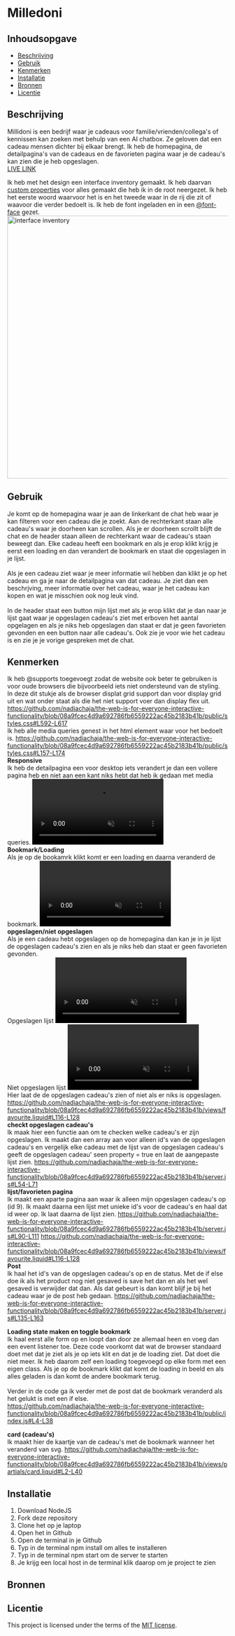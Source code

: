 # Milledoni

## Inhoudsopgave

  * [Beschrijving](#beschrijving)
  * [Gebruik](#gebruik)
  * [Kenmerken](#kenmerken)
  * [Installatie](#installatie)
  * [Bronnen](#bronnen)
  * [Licentie](#licentie)

## Beschrijving
Millidoni is een bedrijf waar je cadeaus voor familie/vrienden/collega's of kennissen kan zoeken met behulp van een AI chatbox. Ze geloven dat een cadeau mensen dichter bij elkaar brengt.
Ik heb de homepagina, de detailpagina's van de cadeaus en de favorieten pagina waar je de cadeau's kan zien die je heb opgeslagen. <br>
[LIVE LINK](https://the-web-is-for-everyone-interactive-bcfb.onrender.com/)

Ik heb met het design een interface inventory gemaakt. Ik heb daarvan [custom properties](https://github.com/nadiachaja/the-web-is-for-everyone-interactive-functionality/blob/main/public/stylesheet.css#L38-L128) voor alles gemaakt die heb ik in de root neergezet. Ik heb het eerste woord waarvoor het is en het tweede waar in de rij die zit of waavoor die verder bedoelt is. Ik heb de font ingeladen en in een [@font-face](https://github.com/nadiachaja/the-web-is-for-everyone-interactive-functionality/blob/main/public/stylesheet.css#L1-L29) gezet. <br>
<img width="601" alt="interface inventory" src="https://github.com/user-attachments/assets/0ab7b7aa-7cc5-4da5-bd1f-c57611fe83a9" />


## Gebruik
Je komt op de homepagina waar je aan de linkerkant de chat heb waar je kan filteren voor een cadeau die je zoekt. Aan de rechterkant staan alle cadeau's waar je doorheen kan scrollen. Als je er doorheen scrollt blijft de chat en de header staan alleen de rechterkant waar de cadeau's staan beweegt dan. Elke cadeau heeft een bookmark en als je erop klikt krijg je eerst een loading en dan verandert de bookmark en staat die opgeslagen in je lijst.<br> 
<br>
Als je een cadeau ziet waar je meer informatie wil hebben dan klikt je op het cadeau en ga je naar de detailpagina van dat cadeau. Je ziet dan een beschrjving, meer informatie over het cadeau, waar je het cadeau kan kopen en wat je misschien ook nog leuk vind. <br>
<br>
In de header staat een button mijn lijst met als je erop klikt dat je dan naar je lijst gaat waar je opgeslagen cadeau's ziet met erboven het aantal opgelagen en als je niks heb opgeslagen dan staat er dat je geen favorieten gevonden en een button naar alle cadeau's. Ook zie je voor wie het cadeau is en zie je je vorige gespreken met de chat. 

## Kenmerken
Ik heb @supports toegevoegt zodat de website ook beter te gebruiken is voor oude browsers die bijvoorbeeld iets niet ondersteund van de styling. <br>
In deze dit stukje als de browser displat grid support dan voor display grid uit en wat onder staat als die het niet support voer dan display flex uit. 
https://github.com/nadiachaja/the-web-is-for-everyone-interactive-functionality/blob/08a9fcec4d9a692786fb6559222ac45b2183b41b/public/styles.css#L592-L617
<br>
Ik heb alle media queries genest in het html element waar voor het bedoelt is. 
https://github.com/nadiachaja/the-web-is-for-everyone-interactive-functionality/blob/08a9fcec4d9a692786fb6559222ac45b2183b41b/public/styles.css#L157-L174
<br>
**Responsive** <br>
Ik heb de detailpagina een voor desktop iets verandert je dan een vollere pagina heb en niet aan een kant niks hebt dat heb ik gedaan met media queries. 
<video src="https://github.com/user-attachments/assets/799b63e4-3aa3-4ae6-9870-28ce40eb9d1c" controls muted autoplay playsinline></video>
<br>
**Bookmark/Loading** <br>
Als je op de bookamrk klikt komt er een loading en daarna veranderd de bookmark.
<video src="https://github.com/user-attachments/assets/0a737548-22d7-4870-b0ad-59212da1a033" controls muted autoplay playsinline></video>
<br>
**opgeslagen/niet opgeslagen** <br>
Als je een cadeau hebt opgeslagen op de homepagina dan kan je in je lijst de opgeslagen cadeau's zien en als je niks heb dan staat er geen favorieten gevonden. 
<br>
Opgeslagen lijst 
<video src="https://github.com/user-attachments/assets/5fee3b2e-010c-45e2-b6c9-c427cefa9ee0" controls muted autoplay playsinline></video>
<br>
Niet opgeslagen lijst
<video src="https://github.com/user-attachments/assets/5a7d6662-0e16-4d43-8c22-97fcca93a1f0" controls muted autoplay playsinline></video>
<br>
Hier laat de de opgeslagen cadeau's zien of niet als er niks is opgeslagen.
https://github.com/nadiachaja/the-web-is-for-everyone-interactive-functionality/blob/08a9fcec4d9a692786fb6559222ac45b2183b41b/views/favourite.liquid#L116-L128
<br>
**checkt opgeslagen cadeau's** <br>
Ik maak hier een functie aan om te checken welke cadeau's er zijn opgeslagen. Ik maakt dan een array aan voor alleen id's van de opgeslagen cadeau's en vergelijk elke cadeau met de lijst van de opgeslagen cadeau's geeft de opgeslagen cadeau' seen property = true en laat de aangepaste lijst zien. 
https://github.com/nadiachaja/the-web-is-for-everyone-interactive-functionality/blob/08a9fcec4d9a692786fb6559222ac45b2183b41b/server.js#L54-L71
<br>
**lijst/favorieten pagina** <br>
Ik maakt een aparte pagina aan waar ik alleen mijn opgeslagen cadeau's op (id 9). Ik maakt daarna een lijst met unieke id's voor de cadeau's en haal dat id weer op. Ik laat daarna de lijst zien. 
https://github.com/nadiachaja/the-web-is-for-everyone-interactive-functionality/blob/08a9fcec4d9a692786fb6559222ac45b2183b41b/server.js#L90-L111
https://github.com/nadiachaja/the-web-is-for-everyone-interactive-functionality/blob/08a9fcec4d9a692786fb6559222ac45b2183b41b/views/favourite.liquid#L116-L128
<br>
**Post** <br>
Ik haal het id's van de opgeslagen cadeau's op en de status. Met de if else doe ik als het product nog niet gesaved is save het dan en als het wel gesaved is verwijder dat dan. Als dat gebeurt is dan komt blijf je bij het cadeau waar je de post heb gedaan. 
https://github.com/nadiachaja/the-web-is-for-everyone-interactive-functionality/blob/08a9fcec4d9a692786fb6559222ac45b2183b41b/server.js#L135-L163

**Loading state maken en toggle bookmark** <br>
Ik haal eerst alle form op en loopt dan door ze allemaal heen en voeg dan een event listener toe. Deze code voorkomt dat wat de browser standaard doet met dat je ziet als je op iets klit en dat je de loading ziet. Dat doet die niet meer. Ik heb daarom zelf een loading toegevoegd op elke form met een eigen class. Als je op de bookmark klikt dat komt de loading in beeld en als alles geladen is dan komt de andere bookmark terug. <br>
<br>
Verder in de code ga ik verder met de post dat de bookmark veranderd als het gelukt is met een if else.  
https://github.com/nadiachaja/the-web-is-for-everyone-interactive-functionality/blob/08a9fcec4d9a692786fb6559222ac45b2183b41b/public/index.js#L4-L38

**card (cadeau's)** <br>
Ik maakt hier de kaartje van de cadeau's met de bookmark wanneer het veranderd van svg.
https://github.com/nadiachaja/the-web-is-for-everyone-interactive-functionality/blob/08a9fcec4d9a692786fb6559222ac45b2183b41b/views/partials/card.liquid#L2-L40

## Installatie
1. Download NodeJS
2. Fork deze repository
3. Clone het op je laptop
4. Open het in Github
5. Open de terminal in je Github
6. Typ in de terminal npm install om alles te installeren 
7. Typ in de terminal npm start om de server te starten
8. Je krijg een local host in de terminal klik daarop om je project te zien


## Bronnen

## Licentie

This project is licensed under the terms of the [MIT license](./LICENSE).
